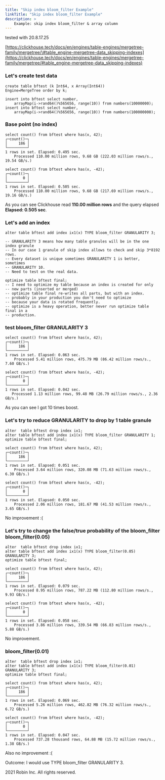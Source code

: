 ```yaml
---
title: "Skip index bloom_filter Example"
linkTitle: "Skip index bloom_filter Example"
description: >
    Example: skip index bloom_filter & array column
---
```

tested with 20.8.17.25

[https://clickhouse.tech/docs/en/engines/table-engines/mergetree-family/mergetree/\#table_engine-mergetree-data_skipping-indexes](https://clickhouse.tech/docs/en/engines/table-engines/mergetree-family/mergetree/#table_engine-mergetree-data_skipping-indexes)

### Let's create test data

```
create table bftest (k Int64, x Array(Int64))
Engine=MergeTree order by k;

insert into bftest select number,
    arrayMap(i->rand64()%565656, range(10)) from numbers(10000000);
insert into bftest select number,
    arrayMap(i->rand64()%565656, range(10)) from numbers(100000000);
```

### Base point (no index)

```
select count() from bftest where has(x, 42);
┌─count()─┐
│     186 │
└─────────┘
1 rows in set. Elapsed: 0.495 sec.
    Processed 110.00 million rows, 9.68 GB (222.03 million rows/s., 19.54 GB/s.)

select count() from bftest where has(x, -42);
┌─count()─┐
│       0 │
└─────────┘
1 rows in set. Elapsed: 0.505 sec.
    Processed 110.00 million rows, 9.68 GB (217.69 million rows/s., 19.16 GB/s.)
```

As you can see Clickhouse read **110.00 million rows** and the query elapsed **Elapsed: 0.505 sec**.

### Let's add an index

```
alter table bftest add index ix1(x) TYPE bloom_filter GRANULARITY 3;

-- GRANULARITY 3 means how many table granules will be in the one index granule
-- In our case 1 granule of skip index allows to check and skip 3*8192 rows.
-- Every dataset is unique sometimes GRANULARITY 1 is better, sometimes
-- GRANULARITY 10.
-- Need to test on the real data.

optimize table bftest final;
-- I need to optimize my table because an index is created for only
-- new parts (inserted or merged)
-- optimize table final re-writes all parts, but with an index.
-- probably in your production you don't need to optimize
-- because your data is rotated frequently.
-- optimize is a heavy operation, better never run optimize table final in a
-- production.
```

### test bloom_filter GRANULARITY 3

```
select count() from bftest where has(x, 42);
┌─count()─┐
│     186 │
└─────────┘
1 rows in set. Elapsed: 0.063 sec.
    Processed 5.41 million rows, 475.79 MB (86.42 million rows/s., 7.60 GB/s.)

select count() from bftest where has(x, -42);
┌─count()─┐
│       0 │
└─────────┘
1 rows in set. Elapsed: 0.042 sec.
   Processed 1.13 million rows, 99.48 MB (26.79 million rows/s., 2.36 GB/s.)
```

As you can see I got 10 times boost.

### Let's try to reduce GRANULARITY to drop by 1 table granule

```
alter  table bftest drop index ix1;
alter table bftest add index ix1(x) TYPE bloom_filter GRANULARITY 1;
optimize table bftest final;

select count() from bftest where has(x, 42);
┌─count()─┐
│     186 │
└─────────┘
1 rows in set. Elapsed: 0.051 sec.
    Processed 3.64 million rows, 320.08 MB (71.63 million rows/s., 6.30 GB/s.)

select count() from bftest where has(x, -42);
┌─count()─┐
│       0 │
└─────────┘
1 rows in set. Elapsed: 0.050 sec.
    Processed 2.06 million rows, 181.67 MB (41.53 million rows/s., 3.65 GB/s.)
```

No improvement :(

### Let's try to change the false/true probability of the bloom_filter bloom_filter(0.05)

```
alter  table bftest drop index ix1;
alter table bftest add index ix1(x) TYPE bloom_filter(0.05) GRANULARITY 3;
optimize table bftest final;

select count() from bftest where has(x, 42);
┌─count()─┐
│     186 │
└─────────┘
1 rows in set. Elapsed: 0.079 sec.
    Processed 8.95 million rows, 787.22 MB (112.80 million rows/s., 9.93 GB/s.)

select count() from bftest where has(x, -42);
┌─count()─┐
│       0 │
└─────────┘
1 rows in set. Elapsed: 0.058 sec.
    Processed 3.86 million rows, 339.54 MB (66.83 million rows/s., 5.88 GB/s.)
```

No improvement.

### bloom_filter(0.01)

```
alter  table bftest drop index ix1;
alter table bftest add index ix1(x) TYPE bloom_filter(0.01) GRANULARITY 3;
optimize table bftest final;

select count() from bftest where has(x, 42);
┌─count()─┐
│     186 │
└─────────┘
1 rows in set. Elapsed: 0.069 sec.
    Processed 5.26 million rows, 462.82 MB (76.32 million rows/s., 6.72 GB/s.)

select count() from bftest where has(x, -42);
┌─count()─┐
│       0 │
└─────────┘
1 rows in set. Elapsed: 0.047 sec.
    Processed 737.28 thousand rows, 64.88 MB (15.72 million rows/s., 1.38 GB/s.)
```

Also no improvement :(

Outcome: I would use TYPE bloom_filter GRANULARITY 3.

 2021 Robin Inc. All rights reserved.
